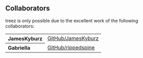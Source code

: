 ## Collaborators

treez is only possible due to the excellent work of the following collaborators:

<table><tbody>
<tr><th align="left">JamesKyburz</th><td><a href="https://github.com/JamesKyburz">GitHub/JamesKyburz</a></td></tr>
<tr><th align="left">Gabriella</th><td><a href="https://github.com/rippedspine">GitHub/rippedspine</a></td></tr>
</tbody></table>
